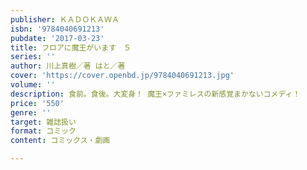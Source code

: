 ```yaml
---
publisher: ＫＡＤＯＫＡＷＡ
isbn: '9784040691213'
pubdate: '2017-03-23'
title: フロアに魔王がいます　５
series: ''
author: 川上真樹／著 はと／著
cover: 'https://cover.openbd.jp/9784040691213.jpg'
volume: ''
description: 食前。食後。大変身！ 魔王×ファミレスの新感覚まかないコメディ！
price: '550'
genre: ''
target: 雑誌扱い
format: コミック
content: コミックス・劇画

---
```

